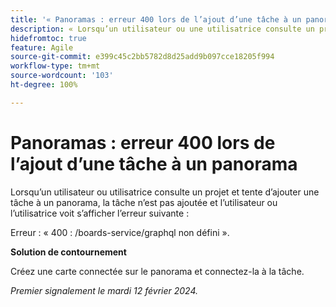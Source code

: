 ```yaml
---
title: '« Panoramas : erreur 400 lors de l’ajout d’une tâche à un panorama »'
description: « Lorsqu’un utilisateur ou une utilisatrice consulte un projet et tente d’ajouter une tâche à un panorama, la tâche n’est pas ajoutée et l’utilisateur ou l’utilisatrice voit s’afficher une erreur. » Une solution de contournement est disponible. »
hidefromtoc: true
feature: Agile
source-git-commit: e399c45c2bb5782d8d25add9b097cce18205f994
workflow-type: tm+mt
source-wordcount: '103'
ht-degree: 100%

---
```



# Panoramas : erreur 400 lors de l’ajout d’une tâche à un panorama

Lorsqu’un utilisateur ou utilisatrice consulte un projet et tente d’ajouter une tâche à un panorama, la tâche n’est pas ajoutée et l’utilisateur ou l’utilisatrice voit s’afficher l’erreur suivante :

Erreur : « 400 : /boards-service/graphql non défini ».

**Solution de contournement**

Créez une carte connectée sur le panorama et connectez-la à la tâche.

_Premier signalement le mardi 12 février 2024._
